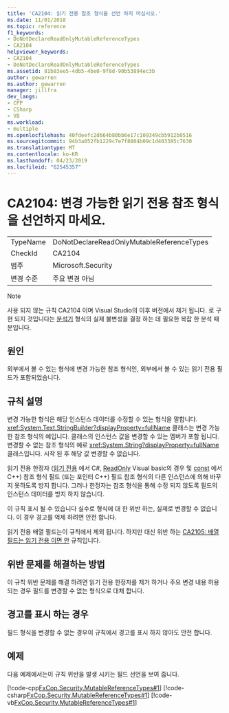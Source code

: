 ```yaml
---
title: 'CA2104: 읽기 전용 참조 형식을 선언 하지 마십시오.'
ms.date: 11/01/2018
ms.topic: reference
f1_keywords:
- DoNotDeclareReadOnlyMutableReferenceTypes
- CA2104
helpviewer_keywords:
- CA2104
- DoNotDeclareReadOnlyMutableReferenceTypes
ms.assetid: 81b83ee5-4db5-4be0-9f8d-90b53894ec3b
author: gewarren
ms.author: gewarren
manager: jillfra
dev_langs:
- CPP
- CSharp
- VB
ms.workload:
- multiple
ms.openlocfilehash: 40fdeefc2d664b80bb6e17c109349cb5912b0516
ms.sourcegitcommit: 94b3a052fb1229c7e7f8804b09c1d403385c7630
ms.translationtype: MT
ms.contentlocale: ko-KR
ms.lasthandoff: 04/23/2019
ms.locfileid: "62545357"
---
```

# <a name="ca2104-do-not-declare-read-only-mutable-reference-types"></a>CA2104: 변경 가능한 읽기 전용 참조 형식을 선언하지 마세요.

|||
|-|-|
|TypeName|DoNotDeclareReadOnlyMutableReferenceTypes|
|CheckId|CA2104|
|범주|Microsoft.Security|
|변경 수준|주요 변경 아님|

> [!NOTE]
> 사용 되지 않는 규칙 CA2104 이며 Visual Studio의 이후 버전에서 제거 됩니다. 로 구현 되지 것입니다는 [분석기](roslyn-analyzers-overview.md) 형식의 실제 불변성을 결정 하는 데 필요한 복잡 한 분석 때문입니다.

## <a name="cause"></a>원인

외부에서 볼 수 있는 형식에 변경 가능한 참조 형식인, 외부에서 볼 수 있는 읽기 전용 필드가 포함되었습니다.

## <a name="rule-description"></a>규칙 설명

변경 가능한 형식은 해당 인스턴스 데이터를 수정할 수 있는 형식을 말합니다. <xref:System.Text.StringBuilder?displayProperty=fullName> 클래스는 변경 가능한 참조 형식의 예입니다. 클래스의 인스턴스 값을 변경할 수 있는 멤버가 포함 됩니다. 변경할 수 없는 참조 형식의 예로 <xref:System.String?displayProperty=fullName> 클래스입니다. 시작 된 후 해당 값 변경할 수 없습니다.

읽기 전용 한정자 ([읽기 전용](/dotnet/csharp/language-reference/keywords/readonly) 에서 C#, [ReadOnly](/dotnet/visual-basic/language-reference/modifiers/readonly) Visual basic의 경우 및 [const](/cpp/cpp/const-cpp) 에서 C++) 참조 형식 필드 (또는 포인터 C++) 필드 참조 형식의 다른 인스턴스에 의해 바꾸지 못하도록 방지 합니다. 그러나 한정자는 참조 형식을 통해 수정 되지 않도록 필드의 인스턴스 데이터를 방지 하지 않습니다.

이 규칙 표시 될 수 있습니다 실수로 형식에 대 한 위반 하는, 실제로 변경할 수 없습니다. 이 경우 경고를 억제 하려면 안전 합니다.

읽기 전용 배열 필드는이 규칙에서 제외 됩니다. 하지만 대신 위반 하는 [CA2105: 배열 필드는 읽기 전용 이면 안](../code-quality/ca2105-array-fields-should-not-be-read-only.md) 규칙입니다.

## <a name="how-to-fix-violations"></a>위반 문제를 해결하는 방법

이 규칙 위반 문제를 해결 하려면 읽기 전용 한정자를 제거 하거나 주요 변경 내용 허용 되는 경우 필드를 변경할 수 없는 형식으로 대체 합니다.

## <a name="when-to-suppress-warnings"></a>경고를 표시 하는 경우

필드 형식을 변경할 수 없는 경우이 규칙에서 경고를 표시 하지 않아도 안전 합니다.

## <a name="example"></a>예제

다음 예제에서는이 규칙 위반을 발생 시키는 필드 선언을 보여 줍니다.

[!code-cpp[FxCop.Security.MutableReferenceTypes#1](../code-quality/codesnippet/CPP/ca2104-do-not-declare-read-only-mutable-reference-types_1.cpp)]
[!code-csharp[FxCop.Security.MutableReferenceTypes#1](../code-quality/codesnippet/CSharp/ca2104-do-not-declare-read-only-mutable-reference-types_1.cs)]
[!code-vb[FxCop.Security.MutableReferenceTypes#1](../code-quality/codesnippet/VisualBasic/ca2104-do-not-declare-read-only-mutable-reference-types_1.vb)]